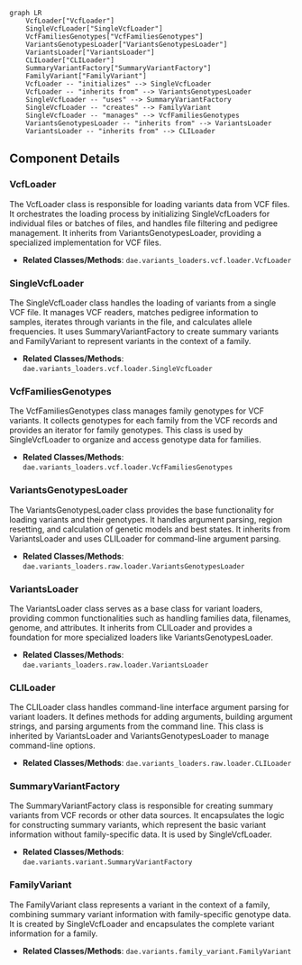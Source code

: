 ```mermaid
graph LR
    VcfLoader["VcfLoader"]
    SingleVcfLoader["SingleVcfLoader"]
    VcfFamiliesGenotypes["VcfFamiliesGenotypes"]
    VariantsGenotypesLoader["VariantsGenotypesLoader"]
    VariantsLoader["VariantsLoader"]
    CLILoader["CLILoader"]
    SummaryVariantFactory["SummaryVariantFactory"]
    FamilyVariant["FamilyVariant"]
    VcfLoader -- "initializes" --> SingleVcfLoader
    VcfLoader -- "inherits from" --> VariantsGenotypesLoader
    SingleVcfLoader -- "uses" --> SummaryVariantFactory
    SingleVcfLoader -- "creates" --> FamilyVariant
    SingleVcfLoader -- "manages" --> VcfFamiliesGenotypes
    VariantsGenotypesLoader -- "inherits from" --> VariantsLoader
    VariantsLoader -- "inherits from" --> CLILoader
```

## Component Details

### VcfLoader
The VcfLoader class is responsible for loading variants data from VCF files. It orchestrates the loading process by initializing SingleVcfLoaders for individual files or batches of files, and handles file filtering and pedigree management. It inherits from VariantsGenotypesLoader, providing a specialized implementation for VCF files.
- **Related Classes/Methods**: `dae.variants_loaders.vcf.loader.VcfLoader`

### SingleVcfLoader
The SingleVcfLoader class handles the loading of variants from a single VCF file. It manages VCF readers, matches pedigree information to samples, iterates through variants in the file, and calculates allele frequencies. It uses SummaryVariantFactory to create summary variants and FamilyVariant to represent variants in the context of a family.
- **Related Classes/Methods**: `dae.variants_loaders.vcf.loader.SingleVcfLoader`

### VcfFamiliesGenotypes
The VcfFamiliesGenotypes class manages family genotypes for VCF variants. It collects genotypes for each family from the VCF records and provides an iterator for family genotypes. This class is used by SingleVcfLoader to organize and access genotype data for families.
- **Related Classes/Methods**: `dae.variants_loaders.vcf.loader.VcfFamiliesGenotypes`

### VariantsGenotypesLoader
The VariantsGenotypesLoader class provides the base functionality for loading variants and their genotypes. It handles argument parsing, region resetting, and calculation of genetic models and best states. It inherits from VariantsLoader and uses CLILoader for command-line argument parsing.
- **Related Classes/Methods**: `dae.variants_loaders.raw.loader.VariantsGenotypesLoader`

### VariantsLoader
The VariantsLoader class serves as a base class for variant loaders, providing common functionalities such as handling families data, filenames, genome, and attributes. It inherits from CLILoader and provides a foundation for more specialized loaders like VariantsGenotypesLoader.
- **Related Classes/Methods**: `dae.variants_loaders.raw.loader.VariantsLoader`

### CLILoader
The CLILoader class handles command-line interface argument parsing for variant loaders. It defines methods for adding arguments, building argument strings, and parsing arguments from the command line. This class is inherited by VariantsLoader and VariantsGenotypesLoader to manage command-line options.
- **Related Classes/Methods**: `dae.variants_loaders.raw.loader.CLILoader`

### SummaryVariantFactory
The SummaryVariantFactory class is responsible for creating summary variants from VCF records or other data sources. It encapsulates the logic for constructing summary variants, which represent the basic variant information without family-specific data. It is used by SingleVcfLoader.
- **Related Classes/Methods**: `dae.variants.variant.SummaryVariantFactory`

### FamilyVariant
The FamilyVariant class represents a variant in the context of a family, combining summary variant information with family-specific genotype data. It is created by SingleVcfLoader and encapsulates the complete variant information for a family.
- **Related Classes/Methods**: `dae.variants.family_variant.FamilyVariant`
